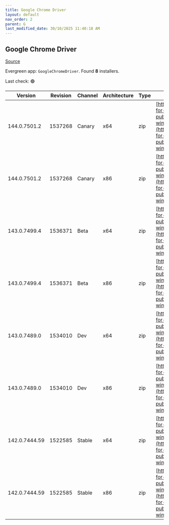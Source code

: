 ```yaml
---
title: Google Chrome Driver
layout: default
nav_order: 2
parent: G
last_modified_date: 30/10/2025 11:40:18 AM
---
```


## Google Chrome Driver

[Source](https://googlechromelabs.github.io/chrome-for-testing/)

Evergreen app: `GoogleChromeDriver`. Found **8** installers.

Last check: 🟢

| Version       | Revision | Channel | Architecture | Type | URI                                                                                                                                                                                                        |
| ------------- | -------- | ------- | ------------ | ---- | ---------------------------------------------------------------------------------------------------------------------------------------------------------------------------------------------------------- |
| 144.0.7501.2  | 1537268  | Canary  | x64          | zip  | [https://storage.googleapis.com/chrome-for-testing-public/144.0.7501.2/win64/chromedriver-win64.zip](https://storage.googleapis.com/chrome-for-testing-public/144.0.7501.2/win64/chromedriver-win64.zip)   |
| 144.0.7501.2  | 1537268  | Canary  | x86          | zip  | [https://storage.googleapis.com/chrome-for-testing-public/144.0.7501.2/win32/chromedriver-win32.zip](https://storage.googleapis.com/chrome-for-testing-public/144.0.7501.2/win32/chromedriver-win32.zip)   |
| 143.0.7499.4  | 1536371  | Beta    | x64          | zip  | [https://storage.googleapis.com/chrome-for-testing-public/143.0.7499.4/win64/chromedriver-win64.zip](https://storage.googleapis.com/chrome-for-testing-public/143.0.7499.4/win64/chromedriver-win64.zip)   |
| 143.0.7499.4  | 1536371  | Beta    | x86          | zip  | [https://storage.googleapis.com/chrome-for-testing-public/143.0.7499.4/win32/chromedriver-win32.zip](https://storage.googleapis.com/chrome-for-testing-public/143.0.7499.4/win32/chromedriver-win32.zip)   |
| 143.0.7489.0  | 1534010  | Dev     | x64          | zip  | [https://storage.googleapis.com/chrome-for-testing-public/143.0.7489.0/win64/chromedriver-win64.zip](https://storage.googleapis.com/chrome-for-testing-public/143.0.7489.0/win64/chromedriver-win64.zip)   |
| 143.0.7489.0  | 1534010  | Dev     | x86          | zip  | [https://storage.googleapis.com/chrome-for-testing-public/143.0.7489.0/win32/chromedriver-win32.zip](https://storage.googleapis.com/chrome-for-testing-public/143.0.7489.0/win32/chromedriver-win32.zip)   |
| 142.0.7444.59 | 1522585  | Stable  | x64          | zip  | [https://storage.googleapis.com/chrome-for-testing-public/142.0.7444.59/win64/chromedriver-win64.zip](https://storage.googleapis.com/chrome-for-testing-public/142.0.7444.59/win64/chromedriver-win64.zip) |
| 142.0.7444.59 | 1522585  | Stable  | x86          | zip  | [https://storage.googleapis.com/chrome-for-testing-public/142.0.7444.59/win32/chromedriver-win32.zip](https://storage.googleapis.com/chrome-for-testing-public/142.0.7444.59/win32/chromedriver-win32.zip) |
